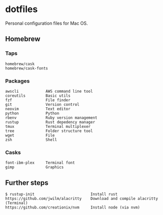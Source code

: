 # dotfiles

Personal configuration files for Mac OS.

## Homebrew

### Taps

```
homebrew/cask
homebrew/cask-fonts
```

### Packages

```
awscli            AWS command line tool
coreutils         Basic utils
fzf               File finder
git               Version control
neovim            Text editor
python            Python
rbenv             Ruby version management
rustup            Rust depedency manager
tmux              Terminal multiplexer
tree              Folder structure tool
wget              File
zsh               Shell
```

### Casks

```
font-ibm-plex     Terminal font
gimp              Graphics
```

## Further steps

```
$ rustup-init                         Install rust
https://github.com/jwilm/alacritty    Download and compile alacritty (Terminal)
https://github.com/creationix/nvm     Install node (via nvm)
```


